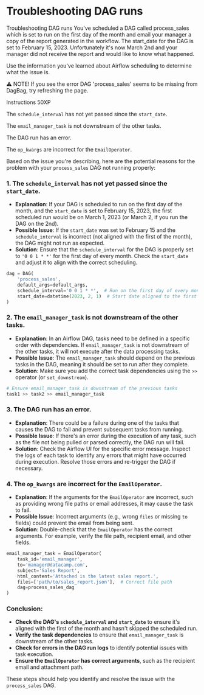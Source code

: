 # Troubleshooting DAG runs

Troubleshooting DAG runs
You've scheduled a DAG called process_sales which is set to run on the first day of the month and email your manager a copy of the report generated in the workflow. The start_date for the DAG is set to February 15, 2023. Unfortunately it's now March 2nd and your manager did not receive the report and would like to know what happened.

Use the information you've learned about Airflow scheduling to determine what the issue is.

⚠️ NOTE! If you see the error DAG 'process_sales' seems to be missing from DagBag, try refreshing the page.

Instructions
50XP

The `schedule_interval` has not yet passed since the `start_date`.

The `email_manager_task` is not downstream of the other tasks.

The DAG run has an error.

The `op_kwargs` are incorrect for the `EmailOperator`.

Based on the issue you're describing, here are the potential reasons for the problem with your `process_sales` DAG not running properly:

### 1. **The `schedule_interval` has not yet passed since the `start_date`.**
   - **Explanation**: If your DAG is scheduled to run on the first day of the month, and the `start_date` is set to February 15, 2023, the first scheduled run would be on March 1, 2023 (or March 2, if you run the DAG on the 2nd). 
   - **Possible Issue**: If the `start_date` was set to February 15 and the `schedule_interval` is incorrect (not aligned with the first of the month), the DAG might not run as expected.
   - **Solution**: Ensure that the `schedule_interval` for the DAG is properly set to `'0 0 1 * *'` for the first day of every month. Check the `start_date` and adjust it to align with the correct scheduling.

   ```python
   dag = DAG(
       'process_sales',
       default_args=default_args,
       schedule_interval='0 0 1 * *',  # Run on the first day of every month
       start_date=datetime(2023, 2, 1)  # Start date aligned to the first of the month
   )
   ```

### 2. **The `email_manager_task` is not downstream of the other tasks.**
   - **Explanation**: In an Airflow DAG, tasks need to be defined in a specific order with dependencies. If `email_manager_task` is not downstream of the other tasks, it will not execute after the data processing tasks.
   - **Possible Issue**: The `email_manager_task` should depend on the previous tasks in the DAG, meaning it should be set to run after they complete.
   - **Solution**: Make sure you add the correct task dependencies using the `>>` operator (or `set_downstream`).

   ```python
   # Ensure email_manager_task is downstream of the previous tasks
   task1 >> task2 >> email_manager_task
   ```

### 3. **The DAG run has an error.**
   - **Explanation**: There could be a failure during one of the tasks that causes the DAG to fail and prevent subsequent tasks from running.
   - **Possible Issue**: If there's an error during the execution of any task, such as the file not being pulled or parsed correctly, the DAG run will fail.
   - **Solution**: Check the Airflow UI for the specific error message. Inspect the logs of each task to identify any errors that might have occurred during execution. Resolve those errors and re-trigger the DAG if necessary.

### 4. **The `op_kwargs` are incorrect for the `EmailOperator`.**
   - **Explanation**: If the arguments for the `EmailOperator` are incorrect, such as providing wrong file paths or email addresses, it may cause the task to fail.
   - **Possible Issue**: Incorrect arguments (e.g., wrong `files` or missing `to` fields) could prevent the email from being sent.
   - **Solution**: Double-check that the `EmailOperator` has the correct arguments. For example, verify the file path, recipient email, and other fields.

   ```python
   email_manager_task = EmailOperator(
       task_id='email_manager',
       to='manager@datacamp.com',
       subject='Sales Report',
       html_content='Attached is the latest sales report.',
       files=['path/to/sales_report.json'],  # Correct file path
       dag=process_sales_dag
   )
   ```

### Conclusion:
- **Check the DAG's `schedule_interval` and `start_date`** to ensure it's aligned with the first of the month and hasn't skipped the scheduled run.
- **Verify the task dependencies** to ensure that `email_manager_task` is downstream of the other tasks.
- **Check for errors in the DAG run logs** to identify potential issues with task execution.
- **Ensure the `EmailOperator` has correct arguments**, such as the recipient email and attachment path.

These steps should help you identify and resolve the issue with the `process_sales` DAG.